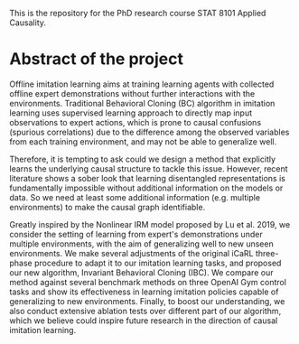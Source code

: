 This is the repository for the PhD research course STAT 8101 Applied Causality. 

# Abstract of the project

Offline imitation learning aims at training learning agents with collected offline expert demonstrations without further interactions with the environments. Traditional Behavioral Cloning (BC) algorithm in imitation learning uses supervised learning approach to directly map input observations to expert actions, which is prone to causal confusions (spurious correlations) due to the difference among the observed variables from each training environment, and may not be able to generalize well. 

Therefore, it is tempting to ask could we design a method that explicitly learns the underlying causal structure to tackle this issue. However, recent literature shows a sober look that learning disentangled representations is fundamentally impossible without additional information on the models or data. So we need at least some additional information (e.g. multiple environments) to make the causal graph identifiable. 

Greatly inspired by the Nonlinear IRM model proposed by Lu et al. 2019, we consider the setting of learning from expert's demonstrations under multiple environments, with the aim of generalizing well to new unseen environments. We make several adjustments of the original iCaRL three-phase procedure to adapt it to our imitation learning tasks, and proposed our new algorithm, Invariant Behavioral Cloning (IBC). We compare our method against several benchmark methods on three OpenAI Gym control tasks and show its effectiveness in learning imitation policies capable of generalizing to new environments. Finally, to boost our understanding, we also conduct extensive ablation tests over different part of our algorithm, which we believe could inspire future research in the direction of causal imitation learning. 

 
